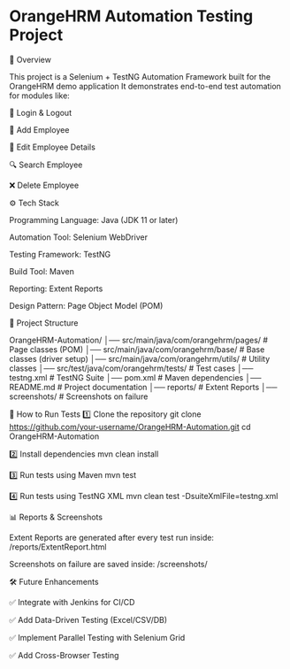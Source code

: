 # OrangeHRM Automation Testing Project

📌 Overview

This project is a Selenium + TestNG Automation Framework built for the OrangeHRM demo application
It demonstrates end-to-end test automation for modules like:

🔑 Login & Logout

👤 Add Employee

📝 Edit Employee Details

🔍 Search Employee

❌ Delete Employee


⚙️ Tech Stack

Programming Language: Java (JDK 11 or later)

Automation Tool: Selenium WebDriver

Testing Framework: TestNG

Build Tool: Maven

Reporting: Extent Reports

Design Pattern: Page Object Model (POM)

📂 Project Structure

OrangeHRM-Automation/
│── src/main/java/com/orangehrm/pages/        # Page classes (POM)
│── src/main/java/com/orangehrm/base/         # Base classes (driver setup)
│── src/main/java/com/orangehrm/utils/        # Utility classes
│── src/test/java/com/orangehrm/tests/        # Test cases
│── testng.xml                                # TestNG Suite
│── pom.xml                                   # Maven dependencies
│── README.md                                 # Project documentation
│── reports/                                  # Extent Reports
│── screenshots/                              # Screenshots on failure


🚀 How to Run Tests
1️⃣ Clone the repository
git clone https://github.com/your-username/OrangeHRM-Automation.git
cd OrangeHRM-Automation

2️⃣ Install dependencies
mvn clean install

3️⃣ Run tests using Maven
mvn test

4️⃣ Run tests using TestNG XML
mvn clean test -DsuiteXmlFile=testng.xml

📊 Reports & Screenshots

Extent Reports are generated after every test run inside:
/reports/ExtentReport.html

Screenshots on failure are saved inside:
/screenshots/

🛠️ Future Enhancements

✅ Integrate with Jenkins for CI/CD

✅ Add Data-Driven Testing (Excel/CSV/DB)

✅ Implement Parallel Testing with Selenium Grid

✅ Add Cross-Browser Testing

